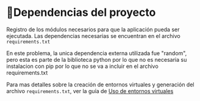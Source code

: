 # 📑Dependencias del proyecto

Registro de los módulos necesarios para que la aplicación pueda ser ejecutada. Las dependencias necesarias se encuentran en el archivo `requirements.txt`

En este problema, la unica dependencia externa utilizada fue "random", pero esta es parte de la biblioteca python 
por lo que no es necesaria su instalacion con pip por lo que no se va a incluir en el archivo requirements.txt 

Para mas detalles sobre la creación de entornos virtuales y generación del archivo `requirements.txt`, ver la guía de [Uso de entornos virtuales](https://github.com/FIUNER-LICA/pa-codigos-trabajos-practicos/wiki/2.-Uso-de-entornos-virtuales)



